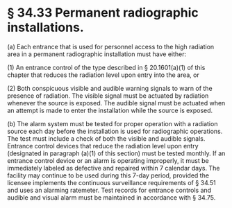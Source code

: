 # § 34.33   Permanent radiographic installations.

(a) Each entrance that is used for personnel access to the high radiation area in a permanent radiographic installation must have either:


(1) An entrance control of the type described in § 20.1601(a)(1) of this chapter that reduces the radiation level upon entry into the area, or


(2) Both conspicuous visible and audible warning signals to warn of the presence of radiation. The visible signal must be actuated by radiation whenever the source is exposed. The audible signal must be actuated when an attempt is made to enter the installation while the source is exposed.


(b) The alarm system must be tested for proper operation with a radiation source each day before the installation is used for radiographic operations. The test must include a check of both the visible and audible signals. Entrance control devices that reduce the radiation level upon entry (designated in paragraph (a)(1) of this section) must be tested monthly. If an entrance control device or an alarm is operating improperly, it must be immediately labeled as defective and repaired within 7 calendar days. The facility may continue to be used during this 7-day period, provided the licensee implements the continuous surveillance requirements of § 34.51 and uses an alarming ratemeter. Test records for entrance controls and audible and visual alarm must be maintained in accordance with § 34.75.




